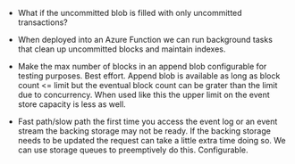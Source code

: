 ﻿- What if the uncommitted blob is filled with only uncommitted transactions?

- When deployed into an Azure Function we can run background tasks that clean up uncommitted blocks and maintain indexes.

- Make the max number of blocks in an append blob configurable for testing purposes. Best effort. Append blob is available as long as block count <= limit but the eventual block count can be grater than the limit due to concurrency. When used like this the upper limit on the event store capacity is less as well.

- Fast path/slow path the first time you access the event log or an event stream the backing storage may not be ready. If the backing storage needs to be updated the request can take a little extra time doing so. We can use storage queues to preemptively do this. Configurable.
